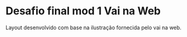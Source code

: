 # Desafio final mod 1 Vai na Web

Layout desenvolvido com base na ilustração fornecida pelo vai na web.

